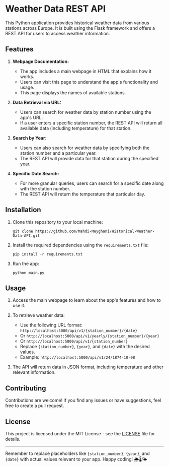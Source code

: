 # Weather Data REST API

This Python application provides historical weather data from various stations across Europe. It is built using the Flask framework and offers a REST API for users to access weather information.

## Features

1. **Webpage Documentation:**
   - The app includes a main webpage in HTML that explains how it works.
   - Users can visit this page to understand the app's functionality and usage.
   - This page displays the names of available stations.

2. **Data Retrieval via URL:**
   - Users can search for weather data by station number using the app's URL.
   - If a user enters a specific station number, the REST API will return all available data (including temperature) for that station.

3. **Search by Year:**
   - Users can also search for weather data by specifying both the station number and a particular year.
   - The REST API will provide data for that station during the specified year.

4. **Specific Date Search:**
   - For more granular queries, users can search for a specific date along with the station number.
   - The REST API will return the temperature that particular day.

## Installation

1. Clone this repository to your local machine:
   ```
   git clone https://github.com/Mahdi-Meyghani/Historical-Weather-Data-API.git
   ```

2. Install the required dependencies using the `requirements.txt` file:
   ```
   pip install -r requirements.txt
   ```

3. Run the app:
   ```
   python main.py
   ```

## Usage

1. Access the main webpage to learn about the app's features and how to use it.

2. To retrieve weather data:
   - Use the following URL format: `http://localhost:5000/api/v1/{station_number}/{date}` 
   - Or `http://localhost:5000/api/v1/yearly/{station_number}/{year}`
   - Or `http://localhost:5000/api/v1/{station_number}`
   - Replace `{station_number}`, `{year}`, and `{date}` with the desired values.
   - Example: `http://localhost:5000/api/v1/24/1874-10-08`

3. The API will return data in JSON format, including temperature and other relevant information.

## Contributing

Contributions are welcome! If you find any issues or have suggestions, feel free to create a pull request.

## License

This project is licensed under the MIT License - see the [LICENSE](LICENSE) file for details.

---

Remember to replace placeholders like `{station_number}`, `{year}`, and `{date}` with actual values relevant to your app. Happy coding! 🌦️🌡️🌤️
